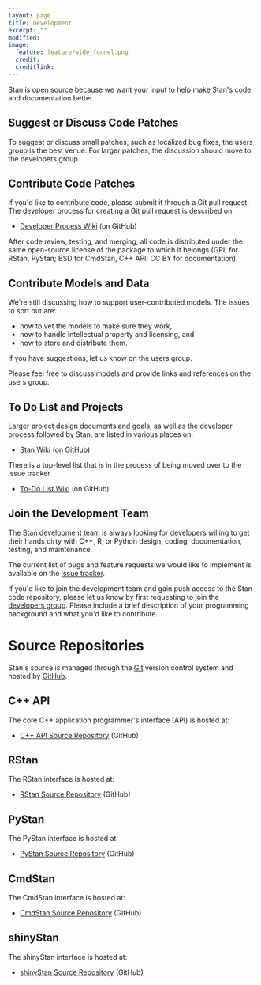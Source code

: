```yaml
---
layout: page
title: Development
excerpt: ""
modified:
image:
  feature: feature/wide_funnel.png
  credit:
  creditlink:
---
```


Stan is open source because we want your input to help make
Stan's code and documentation better.

Suggest or Discuss Code Patches
-------------------------------

To suggest or discuss small patches, such as localized bug fixes, the users group
is the best venue.  For larger patches, the discussion should move to
the developers group.

Contribute Code Patches
-----------------------

If you'd like to contribute code, please submit it through a Git
pull request.  The developer process for creating a Git pull request
is described on:

* [Developer Process Wiki](https://github.com/stan-dev/stan/wiki/Developer-Process)
  <span class="note">(on GitHub)</span>

After code review, testing, and merging, all code is distributed
under the same open-source license of the package to which it
belongs (GPL for RStan, PyStan; BSD for CmdStan, C++ API; CC
BY for documentation).

Contribute Models and Data
--------------------------

We're still discussing how to support user-contributed
models. The issues to sort out are:

* how to vet the models to make sure they work,
* how to handle intellectual property and licensing, and
* how to store and distribute them.

If you have suggestions, let us know on the users group.

Please feel free to discuss models and provide links and
references on the users group.

To Do List and Projects
-----------------------

Larger project design documents and goals, as well as the
developer process followed by Stan, are listed in various places on:

* [Stan Wiki](https://github.com/stan-dev/stan/wiki)
  <span class="note">(on GitHub)</span>

There is a top-level list that is in the process of being moved
over to the issue tracker

* [To-Do List Wiki](https://github.com/stan-dev/stan/wiki/To-Do-List)
  <span class="note">(on GitHub)</span>


Join the Development Team
-------------------------

The Stan development team is always looking for developers
willing to get their hands dirty with C++, R, or Python design,
coding, documentation, testing, and maintenance.

The current list of bugs and feature requests we would like to
implement is available on the <a class="internal"
href="issues.html">issue tracker</a>.

If you'd like to join the development team and gain push access
to the Stan code repository, please let us know by first requesting
to join the <a class="internal" href="groups.html">developers group</a>.
Please include a brief description of your programming background
and what you'd like to contribute.

Source Repositories
===================

Stan's source is managed through the [Git](http://git-scm.com)
version control system and hosted by [GitHub](https://github.com).

C++ API
-------

The core C++ application programmer's interface (API) is hosted at:

* [C++ API Source Repository](https://github.com/stan-dev/stan)
          <span class="note">(GitHub)</span>

RStan
------

The RStan interface is hosted at:

* [RStan Source Repository](https://github.com/stan-dev/rstan)
  <span class="note">(GitHub)</span>

PyStan
------

The PyStan interface is hosted at

* [PyStan Source Repository](https://github.com/stan-dev/pystan)
  <span class="note">(GitHub)</span>

CmdStan
-------

The CmdStan interface is hosted at:

* [CmdStan Source Repository](https://github.com/stan-dev/cmdstan)
  <span class="note">(GitHub)</span>

shinyStan
---------

The shinyStan interface is hosted at:

* [shinyStan Source Repository](https://github.com/stan-dev/shinystan)
  <span class="note">(GitHub)</span>
